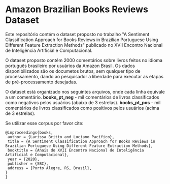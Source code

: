 # Amazon Brazilian Books Reviews Dataset
Este repositório contém o dataset proposto no trabalho "A Sentiment Classification Approach for Books Reviews in Brazilian Portuguese Using Different Feature Extraction Methods" publicado no XVII Encontro Nacional de Inteligência Artificial e Computacional.

O dataset proposto contém 2000 comentários sobre livros feitos no idioma português brasileiro por usuários da Amazon Brasil. Os dados disponibilizados são os documetos brutos, sem qualquer tipo de processamento, dando ao pesquisador a liberdade para executar as etapas de pré-processamento desejadas.

O dataset está organizado nos seguintes arquivos, onde cada linha equivale a um comentário.
**books_pt_neg** - mil comentários de livros classificados como negativos pelos usuários (abaixo de 3 estrelas).
**books_pt_pos** - mil comentários de livros classificados como positivos pelos usuários (acima de 3 estrelas).

Se utilizar esse corpus por favor cite:

```
@inproceedings{books,
 author = {Larissa Britto and Luciano Pacífico},
 title = {A Sentiment Classification Approach for Books Reviews in Brazilian Portuguese Using Different Feature Extraction Methods},
 booktitle = {Anais do XVII Encontro Nacional de Inteligência Artificial e Computacional},
 year = {2020},
 publisher = {SBC},
 address = {Porto Alegre, RS, Brasil},
}
}
```
